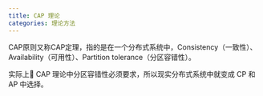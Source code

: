 ```yaml
---
title: CAP 理论
categories: 理论方法
---
```


CAP原则又称CAP定理，指的是在一个分布式系统中，Consistency（一致性）、 Availability（可用性）、Partition tolerance（分区容错性）。

实际上 CAP 理论中分区容错性必须要求，所以现实分布式系统中就变成 CP 和 AP 中选择。

